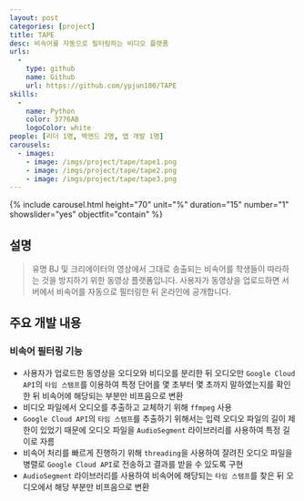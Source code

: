 ```yaml
---
layout: post
categories: [project]
title: TAPE
desc: 비속어를 자동으로 필터링하는 비디오 플랫폼
urls:
  -
    type: github
    name: Github
    url: https://github.com/ypjun100/TAPE
skills:
  -
    name: Python
    color: 3776AB
    logoColor: white
people: [리더 1명, 백엔드 2명, 앱 개발 1명]
carousels:
  - images: 
    - image: /imgs/project/tape/tape1.png
    - image: /imgs/project/tape/tape2.png
    - image: /imgs/project/tape/tape3.png
---
```


{% include carousel.html height="70" unit="%" duration="15" number="1" showslider="yes" objectfit="contain" %}

## 설명
> 유명 BJ 및 크리에이터의 영상에서 그대로 송출되는 비속어를 학생들이 따라하는 것을 방지하기 위한 동영상 플랫폼입니다. 사용자가 동영상을 업로드하면 서버에서 비속어를 자동으로 필터링한 뒤 온라인에 공개합니다.

## 주요 개발 내용
### 비속어 필터링 기능
* 사용자가 업로드한 동영상을 오디오와 비디오를 분리한 뒤 오디오만 `Google Cloud API`의 `타임 스탬프`를 이용하여 특정 단어를 몇 초부터 몇 초까지 말하였는지를 확인한 뒤 비속어에 해당되는 부분만 비프음으로 변환
* 비디오 파일에서 오디오를 추출하고 교체하기 위해 `ffmpeg` 사용
* `Google Cloud API`의 `타임 스탬프`를 추출하기 위해서는 입력 오디오 파일의 길이 제한이 있었기 때문에 오디오 파일을 `AudioSegment` 라이브러리를 사용하여 특정 길이로 자름
* 비속어 처리를 빠르게 진행하기 위해 `threading`을 사용하여 잘려진 오디오 파일을 병렬로 `Google Cloud API`로 전송하고 결과를 받을 수 있도록 구현
* `AudioSegment` 라이브러리를 사용하여 비속어에 해당되는 `타임 스탬프`를 찾은 뒤 오디오에서 해당 부분만 비프음으로 변환
